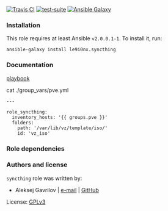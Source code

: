 [![Travis CI](http://img.shields.io/travis/le9i0nx/ansible-syncthing.svg?style=flat)](http://travis-ci.org/le9i0nx/ansible-syncthing) [![test-suite](http://img.shields.io/badge/test--suite-ansible--syncthing-blue.svg?style=flat)](https://github.com/le9i0nx/test-suite/tree/master/ansible-syncthing/) [![Ansible Galaxy](http://img.shields.io/badge/galaxy-le9i0nx.syncthing-660198.svg?style=flat)](https://galaxy.ansible.com/list#/roles/5258)



### Installation

This role requires at least Ansible `v2.0.0.1-1`. To install it, run:

    ansible-galaxy install le9i0nx.syncthing

### Documentation

[playbook](https://github.com/le9i0nx/ansible-root/blob/master/service/syncthing.yml)

cat ./group_vars/pve.yml
```
---

role_syncthing:
  inventory_hosts: '{{ groups.pve }}'
  folders:
    path: '/var/lib/vz/template/iso/'
    id: 'vz_iso'

```

### Role dependencies

### Authors and license

`syncthing` role was written by:
- Aleksej Gavrilov | [e-mail](mailto:le9i0nx@gmail.com) | [GitHub](https://github.com/le9i0nx)

License: [GPLv3](https://github.com/le9i0nx/ansible-syncthing/blob/master/LICENSE)

